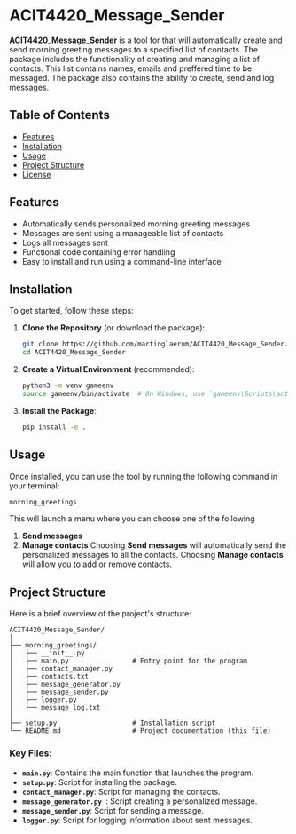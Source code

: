 # ACIT4420_Message_Sender

**ACIT4420_Message_Sender** is a tool for that will automatically create and send morning greeting messages to a specified list of contacts. The package includes the functionality of creating and managing a list of contacts. This list contains names, emails and preffered time to be messaged. The package also contains the ability to create, send and log messages.

## Table of Contents
- [Features](#features)
- [Installation](#installation)
- [Usage](#usage)
- [Project Structure](#project-structure)
- [License](#license)
## Features
- Automatically sends personalized morning greeting messages
- Messages are sent using a manageable list of contacts
- Logs all messages sent
- Functional code containing error handling
- Easy to install and run using a command-line interface
## Installation
To get started, follow these steps:
1. **Clone the Repository** (or download the package):
   ```bash
   git clone https://github.com/martinglaerum/ACIT4420_Message_Sender.git
   cd ACIT4420_Message_Sender
   ```
2. **Create a Virtual Environment** (recommended):
   ```bash
   python3 -m venv gameenv
   source gameenv/bin/activate  # On Windows, use `gameenv\Scripts\activate`
   ```
3. **Install the Package**:
   ```bash
   pip install -e .
   ```
## Usage
Once installed, you can use the tool by running the following command in your terminal:
```bash
morning_greetings
```
This will launch a menu where you can choose one of the following
1. **Send messages**
2. **Manage contacts**
Choosing **Send messages** will automatically send the personalized messages to all the contacts. Choosing **Manage contacts** will allow you to add or remove contacts.
## Project Structure
Here is a brief overview of the project's structure:
```
ACIT4420_Message_Sender/
│
├── morning_greetings/
│   ├── __init__.py
│   ├── main.py                # Entry point for the program
│   ├── contact_manager.py
│   ├── contacts.txt
│   ├── message_generator.py 
│   ├── message_sender.py 
│   ├── logger.py 
│   └── message_log.txt
│
├── setup.py                   # Installation script
└── README.md                  # Project documentation (this file)
```
### Key Files:
- **`main.py`**: Contains the main function that launches the program.
- **`setup.py`**: Script for installing the package.
- **`contact_manager.py`**: Script for managing the contacts.
- **`message_generator.py `**: Script creating a personalized message.
- **`message_sender.py`**: Script for sending a message.
- **`logger.py`**: Script for logging information about sent messages.

